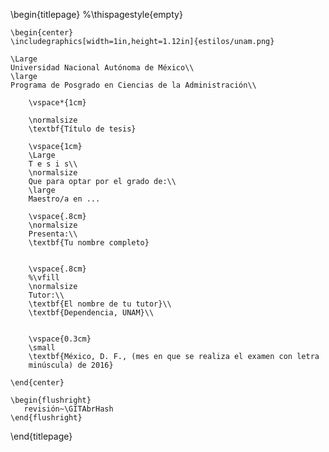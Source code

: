 <!--
Portada Posgrado en Ciencias de la Administración, UNAM
-->
\begin{titlepage}
%\thispagestyle{empty}

    \begin{center}
    \includegraphics[width=1in,height=1.12in]{estilos/unam.png}

    \Large
    Universidad Nacional Autónoma de México\\
    \large
    Programa de Posgrado en Ciencias de la Administración\\

        \vspace*{1cm}

        \normalsize
        \textbf{Título de tesis}

        \vspace{1cm}
        \Large
        T e s i s\\
        \normalsize
        Que para optar por el grado de:\\
        \large
        Maestro/a en ...

        \vspace{.8cm}
        \normalsize
        Presenta:\\
        \textbf{Tu nombre completo}


        \vspace{.8cm}
        %\vfill
        \normalsize
        Tutor:\\
        \textbf{El nombre de tu tutor}\\
        \textbf{Dependencia, UNAM}\\


        \vspace{0.3cm}
        \small
        \textbf{México, D. F., (mes en que se realiza el examen con letra
        minúscula) de 2016}

    \end{center}

    \begin{flushright}
       revisión~\GITAbrHash
    \end{flushright}
    
\end{titlepage}
